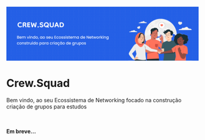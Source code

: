 

![Banner](https://github.com/Crew-Squad/.github/raw/main/image/banner.png)

<h1>Crew.Squad</h1>
<p>Bem vindo, ao seu Ecossistema de Networking focado na construção  criação de grupos para estudos</p>

<br><br>
<strong>Em breve...</strong>
